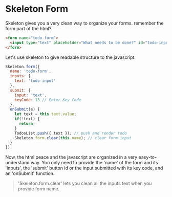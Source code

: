 # Skeleton Form

Skeleton gives you a very clean way to organize your forms.
remember the form part of the html?
```html
<form name="todo-form">
  <input type="text" placeholder="What needs to be done?" id="todo-input" />
</form>
```

Let's use skeleton to give readable structure to the javascript:
```js
Skeleton.form({
  name: 'todo-form',
  inputs: {
    text: 'todo-input'
  },
  submit: {
    input: 'text',
    keyCode: 13 // Enter Key Code
  },
  onSubmit(e) {
    let text = this.text.value;
    if(!text) {
      return;
    }
    TodosList.push({ text }); // push and render todo
    Skeleton.form.clear(this.name); // clear form input
  }
});
```

Now, the html peace and the javascript are organized in a very easy-to-understand way.
You only need to provide the 'name' of the form and its 'inputs', the 'submit' button
id or the input submitted with its key code, and an 'onSubmit' function.
> 'Skeleton.form.clear' lets you clean all the inputs text when you provide form name.